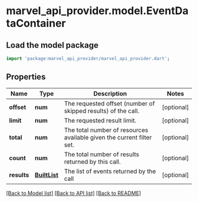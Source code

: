 # marvel_api_provider.model.EventDataContainer

## Load the model package
```dart
import 'package:marvel_api_provider/marvel_api_provider.dart';
```

## Properties
Name | Type | Description | Notes
------------ | ------------- | ------------- | -------------
**offset** | **num** | The requested offset (number of skipped results) of the call. | [optional] 
**limit** | **num** | The requested result limit. | [optional] 
**total** | **num** | The total number of resources available given the current filter set. | [optional] 
**count** | **num** | The total number of results returned by this call. | [optional] 
**results** | [**BuiltList<Event>**](Event.md) | The list of events returned by the call | [optional] 

[[Back to Model list]](../README.md#documentation-for-models) [[Back to API list]](../README.md#documentation-for-api-endpoints) [[Back to README]](../README.md)


